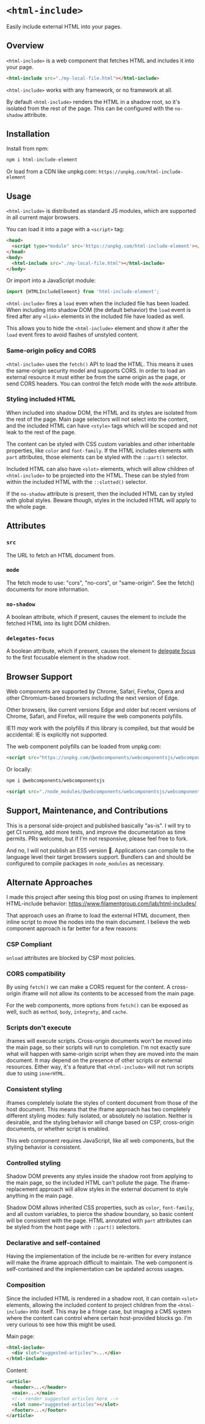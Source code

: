 # `<html-include>`

Easily include external HTML into your pages.

## Overview

`<html-include>` is a web component that fetches HTML and includes it into your page.

```html
<html-include src="./my-local-file.html"></html-include>
```

`<html-include>` works with any framework, or no framework at all.

By default `<html-include>` renders the HTML in a shadow root, so it's isolated from the rest of the page. This can be configured with the `no-shadow` attribute.

## Installation 

Install from npm:

```bash
npm i html-include-element
```

Or load from a CDN like unpkg.com: `https://unpkg.com/html-include-element`

## Usage

`<html-include>` is distributed as standard JS modules, which are supported in all current major browsers.

You can load it into a page with a `<script>` tag:

```html
<head>
  <script type="module" src='https://unpkg.com/html-include-element'></script>
</head>
<body>
  <html-include src="./my-local-file.html"></html-include>
</body>
```

Or import into a JavaScript module:

```js
import {HTMLIncludeElement} from 'html-include-element';
```

`<html-include>` fires a `load` even when the included file has been loaded. When including into shadow DOM (the default behavior) the `load` event is fired after any `<link>` elements in the included file have loaded as well.

This allows you to hide the `<html-include>` element and show it after the `load` event fires to avoid flashes of unstyled content.

### Same-origin policy and CORS

`<html-include>` uses the `fetch()` API to load the HTML. This means it uses the same-origin security model and supports CORS. In order to load an external resource it must either be from the same origin as the page, or send CORS headers. You can control the fetch mode with the `mode` attribute.

### Styling included HTML

When included into shadow DOM, the HTML and its styles are isolated from the rest of the page. Main page selectors will not select into the content, and the included HTML can have `<style>` tags which will be scoped and not leak to the rest of the page.

The content can be styled with CSS custom variables and other inheritable properties, like `color` and `font-family`. If the HTML includes elements with `part` attributes, those elements can be styled with the `::part()` selector.

Included HTML can also have `<slot>` elements, which will allow children of `<html-include>` to be projected into the HTML. These can be styled from within the included HTML with the `::slotted()` selector.

If the `no-shadow` attribute is present, then the included HTML can by styled with global styles. Beware though, styles in the included HTML will apply to the whole page.

## Attributes

### `src`

The URL to fetch an HTML document from.

### `mode`

The fetch mode to use: "cors", "no-cors", or "same-origin". See the fetch() documents for more information.

### `no-shadow`

A boolean attribute, which if present, causes the element to include the fetched HTML into its light DOM children.

### `delegates-focus`

A boolean attribute, which if present, causes the element to [delegate focus](https://developer.mozilla.org/en-US/docs/Web/API/ShadowRoot/delegatesFocus) to the first focusable element in the shadow root.

## Browser Support

Web components are supported by Chrome, Safari, Firefox, Opera and other Chromium-based browsers including the next version of Edge.

Other browsers, like current versions Edge and older but recent versions of Chrome, Safari, and Firefox, will require the web components polyfills.

IE11 *may* work with the polyfills if this library is compiled, but that would be accidental: IE is explicitly not supported.

The web component polyfills can be loaded from unpkg.com:

```html
<script src="https://unpkg.com/@webcomponents/webcomponentsjs/webcomponents-loader.js"></script>
```

Or locally:

```bash
npm i @webcomponents/webcomponentsjs
```

```html
<script src="./node_modules/@webcomponents/webcomponentsjs/webcomponents-loader.js></script>
```

## Support, Maintenance, and Contributions

This is a personal side-project and published basically "as-is". I will try to get CI running, add more tests, and improve the documentation as time permits. PRs welcome, but if I'm not responsive, please feel free to fork.

And no, I will not publish an ES5 version 🤨. Applications can compile to the language level their target browsers support. Bundlers can and should be configured to compile packages in `node_modules` as necessary. 

## Alternate Approaches

I made this project after seeing this blog post on using iframes to implement HTML-include behavior: https://www.filamentgroup.com/lab/html-includes/

That approach uses an iframe to load the external HTML document, then inline script to move the nodes into the main document. I believe the web component approach is far better for a few reasons:

### CSP Compliant 

`onload` attributes are blocked by CSP most policies.

### CORS compatibility

By using `fetch()` we can make a CORS request for the content. A cross-origin iframe will not allow its contents to be accessed from the main page.

For the web components, more options from `fetch()` can be exposed as well, such as `method`, `body`, `integrety`, and `cache`.

### Scripts don't execute

iframes will execute scripts. Cross-origin documents won't be moved into the main page, so their scripts will run to completion. I'm not exactly sure what will happen with same-origin script when they are moved into the main document. It may depend on the presence of other scripts or external resources. Either way, it's a feature that `<html-include>` will not run scripts due to using `innerHTML`.

### Consistent styling

iframes completely isolate the styles of content document from those of the host document. This means that the iframe approach has two completely different styling modes: fully isolated, or absolutely no isolation. Neither is desirable, and the styling behavior will change based on CSP, cross-origin documents, or whether script is enabled.

This web component requires JavaScript, like all web components, but the styling behavior is consistent.

### Controlled styling

Shadow DOM prevents any styles inside the shadow root from applying to the main page, so the included HTML can't pollute the page. The iframe-replacement approach will allow styles in the external document to style anything in the main page.

Shadow DOM allows inherited CSS properties, such as `color`, `font-family`, and all custom variables, to pierce the shadow boundary, so basic content will be consistent with the page. HTML annotated with `part` attributes can be styled from the host page with `::part()` selectors.

### Declarative and self-contained

Having the implementation of the include be re-written for every instance will make the iframe approach difficult to maintain. The web component is self-contained and the implementation can be updated across usages.

### Composition

Since the included HTML is rendered in a shadow root, it can contain `<slot>` elements, allowing the included content to project children from the `<html-include>` into itself. This may be a fringe case, but imaging a CMS system where the content can control where certain host-provided blocks go. I'm very curious to see how this might be used.

Main page:
```html
<html-include>
  <div slot="suggested-articles">...</div>
</html-include>
```

Content:
```html
<article>
  <header>...</header>
  <main>...</main>
  <!-- render suggested articles here -->
  <slot name="suggested-articles"></slot>
  <footer>...</footer>
</article>
```
